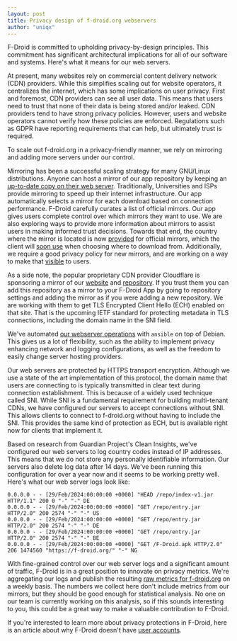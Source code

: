```yaml
---
layout: post
title: Privacy design of f-droid.org webservers
author: "uniqx"
---
```


F-Droid is committed to upholding privacy-by-design principles.  This
commitment has significant architectural implications for all of our software
and systems. Here's what it means for our web servers.

At present, many websites rely on commercial content delivery network (CDN)
providers.  While this simplifies scaling out for website operators, it
centralizes the internet, which has some implications on user privacy. First
and foremost, CDN providers can see all user data.  This means that users need
to trust that none of their data is being stored and/or leaked. CDN providers
tend to have strong privacy policies.  However, users and website operators
cannot verify how these policies are enforced. Regulations such as GDPR have
reporting requirements that can help, but ultimately trust is required.

To scale out f-droid.org in a privacy-friendly manner, we rely on mirroring and
adding more servers under our control.

Mirroring has been a successful scaling strategy for many GNU/Linux
distributions. Anyone can host a mirror of our app repository by keeping an
[up-to-date copy on their web
server](https://f-droid.org/docs/Running_a_Mirror/). Traditionally,
Universities and ISPs provide mirroring to speed up their internet
infrastructure. Our app automatically selects a mirror for each download based
on connection performance. F-Droid carefully curates a list of official
mirrors. Our app gives users complete control over which mirrors they want to
use. We are also exploring ways to provide more information about mirrors to
assist users in making informed trust decisions.  Towards that end, the country
where the mirror is located is now
[provided](https://gitlab.com/fdroid/fdroiddata/-/blob/040967b76bb064b9d6d2685a23baf79fca8167f9/config/mirrors.yml)
for official mirrors, which the client will [soon
use](https://gitlab.com/fdroid/fdroidclient/-/issues/2241) when choosing where
to download from.  Additionally, we require a good privacy policy for new
mirrors, and are working on a way to make that
[visible](https://gitlab.com/fdroid/fdroidserver/-/merge_requests/1031) to
users.

As a side note, the popular proprietary CDN provider Cloudflare is sponsoring a
mirror of our [website](https://cloudflare.f-droid.org) and
[repository](https://cloudflare.f-droid.org/fdroid/repo).  If you trust them
you can add this repository as a mirror to your F-Droid App by going to
repository settings and adding the mirror as if you were adding a new
repository.  We are working with them to get TLS Encrypted Client Hello (ECH)
enabled on that site.  That is the upcoming IETF standard for protecting
metadata in TLS connections, including the domain name in the SNI field.

We've automated [our webserver
operations](https://gitlab.com/fdroid/web-services) with `ansible` on top of
Debian. This gives us a lot of flexibility, such as the ability to implement
privacy enhancing network and logging configurations, as well as the freedom to
easily change server hosting providers.

Our web servers are protected by HTTPS transport encryption. Although we use a
state of the art implementation of this protocol, the domain name that users
are connecting to is typically transmitted in clear text during connection
establishment. This is because of a widely used technique called SNI. While SNI
is a fundamental requirement for building multi-tenant CDNs, we have configured
our servers to accept connections without SNI.  This allows clients to connect
to f-droid.org without having to include the SNI.  This provides the same kind
of protection as ECH, but is available right now for clients that implement it.

Based on research from Guardian Project's Clean Insights, we've configured our
web servers to log country codes instead of IP addresses.  This means that we
do not store any personally identifiable information.  Our servers also delete
log data after 14 days.  We've been running this configuration for over a year
now and it seems to be working pretty well.  Here's what our web server logs
look like:

```
0.0.0.0 - - [29/Feb/2024:00:00:00 +0000] "HEAD /repo/index-v1.jar HTTP/1.1" 200 0 "-" "-" DE
0.0.0.0 - - [29/Feb/2024:00:00:00 +0000] "GET /repo/entry.jar HTTP/2.0" 200 2574 "-" "-" US
0.0.0.0 - - [29/Feb/2024:00:00:00 +0000] "GET /repo/entry.jar HTTP/2.0" 200 2574 "-" "-" DE
0.0.0.0 - - [29/Feb/2024:00:00:00 +0000] "GET /repo/entry.jar HTTP/2.0" 200 2574 "-" "-" BE
0.0.0.0 - - [29/Feb/2024:00:00:00 +0000] "GET /F-Droid.apk HTTP/2.0" 206 1474560 "https://f-droid.org/" "-" NG
```

With fine-grained control over our web server logs and a significant amount of
traffic, F-Droid is in a great position to innovate on privacy metrics. We're
aggregating our logs and publish the resulting [raw metrics for
f-droid.org](https://fdroid.gitlab.io/metrics/) on a weekly basis. The numbers
we collect here don't include metrics from our mirrors, but they should be good
enough for statistical analysis.  No one on our team is currently working on
this analysis, so if this sounds interesting to you, this could be a great way
to make a valuable contribution to F-Droid.

If you're interested to learn more about privacy protections in F-Droid, here
is an article about why F-Droid doesn't have [user
accounts](https://f-droid.org/2022/02/28/no-user-accounts-by-design.html).

